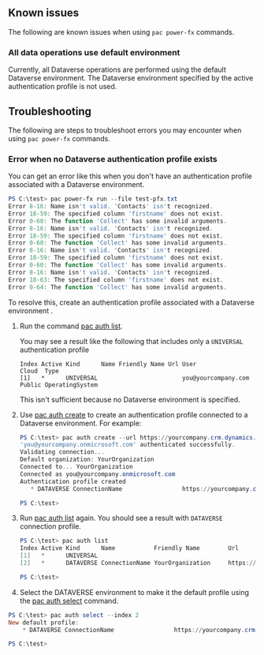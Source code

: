 ## Known issues

The following are known issues when using `pac power-fx` commands.

### All data operations use default environment

Currently, all Dataverse operations are performed using the default Dataverse environment. The Dataverse environment specified by the active authentication profile is not used.

## Troubleshooting

The following are steps to troubleshoot errors you may encounter when using `pac power-fx` commands.

### Error when no Dataverse authentication profile exists

You can get an error like this when you don't have an authentication profile associated with a Dataverse environment.

```powershell
PS C:\test> pac power-fx run --file test-pfx.txt
Error 8-16: Name isn't valid. 'Contacts' isn't recognized.
Error 18-59: The specified column 'firstname' does not exist.
Error 0-60: The function 'Collect' has some invalid arguments.
Error 8-16: Name isn't valid. 'Contacts' isn't recognized.
Error 18-59: The specified column 'firstname' does not exist.
Error 0-60: The function 'Collect' has some invalid arguments.
Error 8-16: Name isn't valid. 'Contacts' isn't recognized.
Error 18-59: The specified column 'firstname' does not exist.
Error 0-60: The function 'Collect' has some invalid arguments.
Error 8-16: Name isn't valid. 'Contacts' isn't recognized.
Error 18-63: The specified column 'firstname' does not exist.
Error 0-64: The function 'Collect' has some invalid arguments.
```

To resolve this, create an authentication profile associated with a Dataverse environment .

1. Run the command [pac auth list](../auth.md#pac-auth-list).

   You may see a result like the following that includes only a `UNIVERSAL` authentication profile
   
   ```
   Index Active Kind      Name Friendly Name Url User                Cloud  Type
   [1]   *      UNIVERSAL                        you@yourcompany.com Public OperatingSystem
   ```
   
   This isn't sufficient because no Dataverse environment is specified.

1. Use [pac auth create](../auth.md#pac-auth-create) to create an authentication profile connected to a Dataverse environment. For example:

   ```powershell
   PS C:\test> pac auth create --url https://yourcompany.crm.dynamics.com --name ConnectionName
   'you@yourcompany.onmicrosoft.com' authenticated successfully.
   Validating connection...
   Default organization: YourOrganization
   Connected to... YourOrganization
   Connected as you@yourcompany.onmicrosoft.com
   Authentication profile created
      * DATAVERSE ConnectionName                 https://yourcompany.crm.dynamics.com/          : you@yourcompany.onmicrosoft.com              Public

   PS C:\test>
   ```
   
1. Run [pac auth list](../auth.md#pac-auth-list) again. You should see a result with `DATAVERSE` connection profile.
   
   ```powershell
   PS C:\test> pac auth list
   Index Active Kind      Name           Friendly Name        Url                                   User                  Cloud  Type
   [1]   *      UNIVERSAL                                                                           you@yourcompany.com   Public OperatingSystem
   [2]   *      DATAVERSE ConnectionName YourOrganization     https://yourcompany.crm.dynamics.com/ you@yourcompany.com Public User
   
   PS C:\test>
   ```

1. Select the DATAVERSE environment to make it the default profile using the [pac auth select](../auth.md#pac-auth-select) command.

```powershell
PS C:\test> pac auth select --index 2
New default profile:
    * DATAVERSE ConnectionName                 https://yourcompany.crm.dynamics.com/          : you@yourcompany.com              Public

PS C:\test>
```
